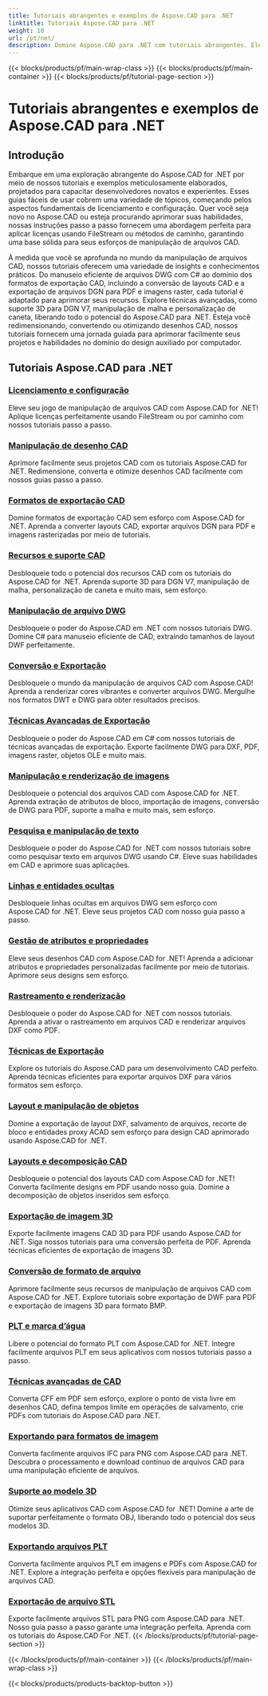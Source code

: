 ```yaml
---
title: Tutoriais abrangentes e exemplos de Aspose.CAD para .NET
linktitle: Tutoriais Aspose.CAD para .NET
weight: 10
url: /pt/net/
description: Domine Aspose.CAD para .NET com tutoriais abrangentes. Eleve suas habilidades em CAD, desde licenciamento até técnicas avançadas de exportação. Desbloqueie recursos ocultos sem esforço.
---
```


{{< blocks/products/pf/main-wrap-class >}}
{{< blocks/products/pf/main-container >}}
{{< blocks/products/pf/tutorial-page-section >}}

# Tutoriais abrangentes e exemplos de Aspose.CAD para .NET


## Introdução

Embarque em uma exploração abrangente do Aspose.CAD for .NET por meio de nossos tutoriais e exemplos meticulosamente elaborados, projetados para capacitar desenvolvedores novatos e experientes. Esses guias fáceis de usar cobrem uma variedade de tópicos, começando pelos aspectos fundamentais de licenciamento e configuração. Quer você seja novo no Aspose.CAD ou esteja procurando aprimorar suas habilidades, nossas instruções passo a passo fornecem uma abordagem perfeita para aplicar licenças usando FileStream ou métodos de caminho, garantindo uma base sólida para seus esforços de manipulação de arquivos CAD.

À medida que você se aprofunda no mundo da manipulação de arquivos CAD, nossos tutoriais oferecem uma variedade de insights e conhecimentos práticos. Do manuseio eficiente de arquivos DWG com C# ao domínio dos formatos de exportação CAD, incluindo a conversão de layouts CAD e a exportação de arquivos DGN para PDF e imagens raster, cada tutorial é adaptado para aprimorar seus recursos. Explore técnicas avançadas, como suporte 3D para DGN V7, manipulação de malha e personalização de caneta, liberando todo o potencial do Aspose.CAD para .NET. Esteja você redimensionando, convertendo ou otimizando desenhos CAD, nossos tutoriais fornecem uma jornada guiada para aprimorar facilmente seus projetos e habilidades no domínio do design auxiliado por computador.

## Tutoriais Aspose.CAD para .NET
### [Licenciamento e configuração](./licensing-and-configuration/)
Eleve seu jogo de manipulação de arquivos CAD com Aspose.CAD for .NET! Aplique licenças perfeitamente usando FileStream ou por caminho com nossos tutoriais passo a passo. 
### [Manipulação de desenho CAD](./cad-drawing-manipulation/)
Aprimore facilmente seus projetos CAD com os tutoriais Aspose.CAD for .NET. Redimensione, converta e otimize desenhos CAD facilmente com nossos guias passo a passo.
### [Formatos de exportação CAD](./cad-export-formats/)
Domine formatos de exportação CAD sem esforço com Aspose.CAD for .NET. Aprenda a converter layouts CAD, exportar arquivos DGN para PDF e imagens rasterizadas por meio de tutoriais.
### [Recursos e suporte CAD](./cad-features-and-support/)
Desbloqueie todo o potencial dos recursos CAD com os tutoriais do Aspose.CAD for .NET. Aprenda suporte 3D para DGN V7, manipulação de malha, personalização de caneta e muito mais, sem esforço.
### [Manipulação de arquivo DWG](./dwg-file-manipulation/)
Desbloqueie o poder do Aspose.CAD em .NET com nossos tutoriais DWG. Domine C# para manuseio eficiente de CAD, extraindo tamanhos de layout DWF perfeitamente.
### [Conversão e Exportação](./conversion-and-export/)
Desbloqueie o mundo da manipulação de arquivos CAD com Aspose.CAD! Aprenda a renderizar cores vibrantes e converter arquivos DWG. Mergulhe nos formatos DWT e DWG para obter resultados precisos.
### [Técnicas Avançadas de Exportação](./advanced-export-techniques/)
Desbloqueie o poder do Aspose.CAD em C# com nossos tutoriais de técnicas avançadas de exportação. Exporte facilmente DWG para DXF, PDF, imagens raster, objetos OLE e muito mais.
### [Manipulação e renderização de imagens](./image-manipulation-and-rendering/)
Desbloqueie o potencial dos arquivos CAD com Aspose.CAD for .NET. Aprenda extração de atributos de bloco, importação de imagens, conversão de DWG para PDF, suporte a malha e muito mais, sem esforço.
### [Pesquisa e manipulação de texto](./text-search-and-manipulation/)
Desbloqueie o poder do Aspose.CAD for .NET com nossos tutoriais sobre como pesquisar texto em arquivos DWG usando C#. Eleve suas habilidades em CAD e aprimore suas aplicações.
### [Linhas e entidades ocultas](./hidden-lines-and-entities/)
Desbloqueie linhas ocultas em arquivos DWG sem esforço com Aspose.CAD for .NET. Eleve seus projetos CAD com nosso guia passo a passo.
### [Gestão de atributos e propriedades](./attribute-and-property-management/)
Eleve seus desenhos CAD com Aspose.CAD for .NET! Aprenda a adicionar atributos e propriedades personalizadas facilmente por meio de tutoriais. Aprimore seus designs sem esforço.
### [Rastreamento e renderização](./tracking-and-rendering/)
Desbloqueie o poder do Aspose.CAD for .NET com nossos tutoriais. Aprenda a ativar o rastreamento em arquivos CAD e renderizar arquivos DXF como PDF.
### [Técnicas de Exportação](./export-techniques/)
Explore os tutoriais do Aspose.CAD para um desenvolvimento CAD perfeito. Aprenda técnicas eficientes para exportar arquivos DXF para vários formatos sem esforço.
### [Layout e manipulação de objetos](./layout-and-object-handling/)
Domine a exportação de layout DXF, salvamento de arquivos, recorte de bloco e entidades proxy ACAD sem esforço para design CAD aprimorado usando Aspose.CAD for .NET.
### [Layouts e decomposição CAD](./cad-layouts-and-decomposition/)
Desbloqueie o potencial dos layouts CAD com Aspose.CAD for .NET! Converta facilmente designs em PDF usando nosso guia. Domine a decomposição de objetos inseridos sem esforço.
### [Exportação de imagem 3D](./3d-image-export/)
Exporte facilmente imagens CAD 3D para PDF usando Aspose.CAD for .NET. Siga nossos tutoriais para uma conversão perfeita de PDF. Aprenda técnicas eficientes de exportação de imagens 3D.
### [Conversão de formato de arquivo](./file-format-conversion/)
Aprimore facilmente seus recursos de manipulação de arquivos CAD com Aspose.CAD for .NET. Explore tutoriais sobre exportação de DWF para PDF e exportação de imagens 3D para formato BMP.
### [PLT e marca d’água](./plt-and-watermarking/)
Libere o potencial do formato PLT com Aspose.CAD for .NET. Integre facilmente arquivos PLT em seus aplicativos com nossos tutoriais passo a passo.
### [Técnicas avançadas de CAD](./advanced-cad-techniques/)
Converta CFF em PDF sem esforço, explore o ponto de vista livre em desenhos CAD, defina tempos limite em operações de salvamento, crie PDFs com tutoriais do Aspose.CAD para .NET.
### [Exportando para formatos de imagem](./exporting-to-image-formats/)
Converta facilmente arquivos IFC para PNG com Aspose.CAD para .NET. Descubra o processamento e download contínuo de arquivos CAD para uma manipulação eficiente de arquivos.
### [Suporte ao modelo 3D](./3d-model-support/)
Otimize seus aplicativos CAD com Aspose.CAD for .NET! Domine a arte de suportar perfeitamente o formato OBJ, liberando todo o potencial dos seus modelos 3D.
### [Exportando arquivos PLT](./exporting-plt-files/)
Converta facilmente arquivos PLT em imagens e PDFs com Aspose.CAD for .NET. Explore a integração perfeita e opções flexíveis para manipulação de arquivos CAD.
### [Exportação de arquivo STL](./stl-file-export/)
Exporte facilmente arquivos STL para PNG com Aspose.CAD para .NET. Nosso guia passo a passo garante uma integração perfeita. Aprenda com os tutoriais do Aspose.CAD For .NET.
{{< /blocks/products/pf/tutorial-page-section >}}

{{< /blocks/products/pf/main-container >}}
{{< /blocks/products/pf/main-wrap-class >}}

{{< blocks/products/products-backtop-button >}}
